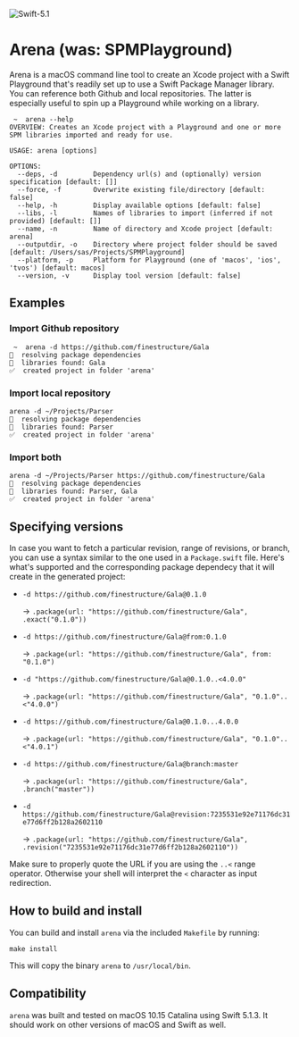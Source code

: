 ![Swift-5.1](https://github.com/finestructure/SPMPlayground/workflows/Swift/badge.svg)

# Arena (was: SPMPlayground)

Arena is a macOS command line tool to create an Xcode project with a Swift Playground that's readily set up to use a Swift Package Manager library. You can reference both Github and local repositories. The latter is especially useful to spin up a Playground while working on a library.

```
 ~  arena --help
OVERVIEW: Creates an Xcode project with a Playground and one or more SPM libraries imported and ready for use.

USAGE: arena [options]

OPTIONS:
  --deps, -d         Dependency url(s) and (optionally) version specification [default: []]
  --force, -f        Overwrite existing file/directory [default: false]
  --help, -h         Display available options [default: false]
  --libs, -l         Names of libraries to import (inferred if not provided) [default: []]
  --name, -n         Name of directory and Xcode project [default: arena]
  --outputdir, -o    Directory where project folder should be saved [default: /Users/sas/Projects/SPMPlayground]
  --platform, -p     Platform for Playground (one of 'macos', 'ios', 'tvos') [default: macos]
  --version, -v      Display tool version [default: false]
```

## Examples

### Import Github repository

```
 ~  arena -d https://github.com/finestructure/Gala
🔧  resolving package dependencies
📔  libraries found: Gala
✅  created project in folder 'arena'
```

### Import local repository

```
arena -d ~/Projects/Parser
🔧  resolving package dependencies
📔  libraries found: Parser
✅  created project in folder 'arena'
```

### Import both

```
arena -d ~/Projects/Parser https://github.com/finestructure/Gala
🔧  resolving package dependencies
📔  libraries found: Parser, Gala
✅  created project in folder 'arena'
```

## Specifying versions

In case you want to fetch a particular revision, range of revisions, or branch, you can use a syntax similar to the one used in a `Package.swift` file. Here's what's supported and the corresponding package dependecy that it will create in the generated project:

- `-d https://github.com/finestructure/Gala@0.1.0`
  
  → `.package(url: "https://github.com/finestructure/Gala", .exact("0.1.0"))`

- `-d https://github.com/finestructure/Gala@from:0.1.0`
  
  → `.package(url: "https://github.com/finestructure/Gala", from: "0.1.0")`

- `-d "https://github.com/finestructure/Gala@0.1.0..<4.0.0"`

  → `.package(url: "https://github.com/finestructure/Gala", "0.1.0"..<"4.0.0")`

- `-d https://github.com/finestructure/Gala@0.1.0...4.0.0` 

  → `.package(url: "https://github.com/finestructure/Gala", "0.1.0"..<"4.0.1")`

- `-d https://github.com/finestructure/Gala@branch:master` 

  → `.package(url: "https://github.com/finestructure/Gala", .branch("master"))`

- `-d https://github.com/finestructure/Gala@revision:7235531e92e71176dc31e77d6ff2b128a2602110` 

  → `.package(url: "https://github.com/finestructure/Gala", .revision("7235531e92e71176dc31e77d6ff2b128a2602110"))`

Make sure to properly quote the URL if you are using the `..<` range operator. Otherwise your shell will interpret the `<` character as input redirection.

## How to build and install

You can build and install `arena` via the included `Makefile` by running:

```
make install
```

This will copy the binary `arena` to `/usr/local/bin`.

## Compatibility

`arena` was built and tested on macOS 10.15 Catalina using Swift 5.1.3. It should work on other versions of macOS and Swift as well.
